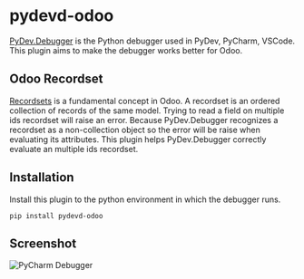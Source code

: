 # pydevd-odoo

[PyDev.Debugger](https://github.com/fabioz/PyDev.Debugger) is the Python debugger used
in PyDev, PyCharm, VSCode. This plugin aims to make the debugger works better for Odoo.

## Odoo Recordset
[Recordsets](https://www.odoo.com/documentation/13.0/reference/orm.html#recordsets) is a fundamental concept in Odoo.
A recordset is an ordered collection of records of the same model. Trying to read a field
on multiple ids recordset will raise an error. Because PyDev.Debugger recognizes a recordset as a
non-collection object so the error will be raise when evaluating its attributes. This plugin helps
PyDev.Debugger correctly evaluate an multiple ids recordset.

## Installation
Install this plugin to the python environment in which the debugger runs.

`pip install pydevd-odoo`

## Screenshot
![PyCharm Debugger](https://raw.githubusercontent.com/trinhanhngoc/pydevd-odoo/master/images/pycharm-debugger.png)